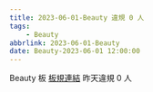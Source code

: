 ```yaml
---
title: 2023-06-01-Beauty 違規 0 人
tags:
    - Beauty
abbrlink: 2023-06-01-Beauty
date: Beauty-2023-06-01 12:00:00
---
```

Beauty 板 [板規連結](https://www.ptt.cc/bbs/Beauty/M.1630069980.A.84B.html)
昨天違規 0 人
